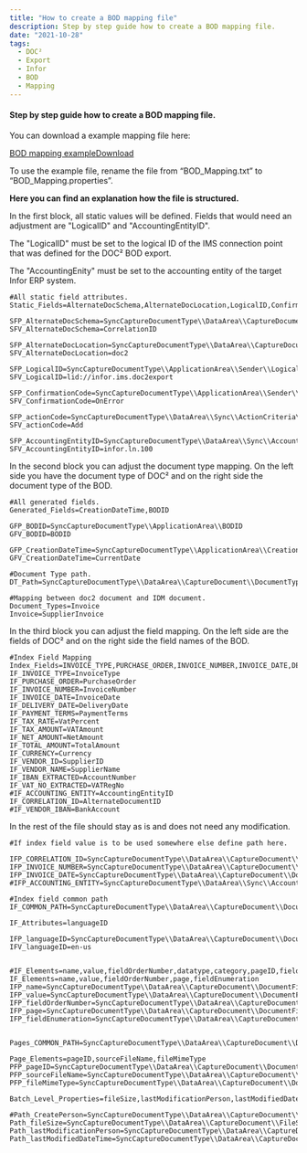 ```yaml
---
title: "How to create a BOD mapping file"
description: Step by step guide how to create a BOD mapping file.
date: "2021-10-28"
tags:
  - DOC²
  - Export
  - Infor
  - BOD
  - Mapping
---
```


#### Step by step guide how to create a BOD mapping file.

You can download a example mapping file here:

[BOD mapping example](https://docs.cloudintegration.eu/wp-content/uploads/2021/11/BOD_Mappings.txt)[Download](https://docs.cloudintegration.eu/wp-content/uploads/2021/11/BOD_Mappings.txt)

To use the example file, rename the file from “BOD\_Mapping.txt” to “BOD\_Mapping.properties”.

****Here you can find an explanation how the file is structured.****

In the first block, all static values will be defined. Fields that would need an adjustment are "LogicalID" and "AccountingEntityID".

The "LogicalID" must be set to the logical ID of the IMS connection point that was defined for the DOC² BOD export.

The "AccountingEnity" must be set to the accounting entity of the target Infor ERP system.

```
#All static field attributes.
Static_Fields=AlternateDocSchema,AlternateDocLocation,LogicalID,ConfirmationCode,actionCode,AccountingEntityID

SFP_AlternateDocSchema=SyncCaptureDocumentType\\DataArea\\CaptureDocument\\AlternateDocumentID\\ID\\schemeName
SFV_AlternateDocSchema=CorrelationID

SFP_AlternateDocLocation=SyncCaptureDocumentType\\DataArea\\CaptureDocument\\AlternateDocumentID\\ID\\location
SFV_AlternateDocLocation=doc2

SFP_LogicalID=SyncCaptureDocumentType\\ApplicationArea\\Sender\\LogicalID
SFV_LogicalID=lid://infor.ims.doc2export

SFP_ConfirmationCode=SyncCaptureDocumentType\\ApplicationArea\\Sender\\ConfirmationCode
SFV_ConfirmationCode=OnError

SFP_actionCode=SyncCaptureDocumentType\\DataArea\\Sync\\ActionCriteria\\ActionExpression\\actionCode
SFV_actionCode=Add

SFP_AccountingEntityID=SyncCaptureDocumentType\\DataArea\\Sync\\AccountingEntityID
SFV_AccountingEntityID=infor.ln.100
```

In the second block you can adjust the document type mapping. On the left side you have the document type of DOC² and on the right side the document type of the BOD.

```
#All generated fields.
Generated_Fields=CreationDateTime,BODID

GFP_BODID=SyncCaptureDocumentType\\ApplicationArea\\BODID
GFV_BODID=BODID

GFP_CreationDateTime=SyncCaptureDocumentType\\ApplicationArea\\CreationDateTime
GFV_CreationDateTime=CurrentDate

#Document Type path.
DT_Path=SyncCaptureDocumentType\\DataArea\\CaptureDocument\\DocumentType

#Mapping between doc2 document and IDM document.
Document_Types=Invoice
Invoice=SupplierInvoice
```

In the third block you can adjust the field mapping. On the left side are the fields of DOC² and on the right side the field names of the BOD.

```
#Index Field Mapping
Index_Fields=INVOICE_TYPE,PURCHASE_ORDER,INVOICE_NUMBER,INVOICE_DATE,DELIVERY_DATE,PAYMENT_TERMS,TAX_RATE,TAX_AMOUNT,NET_AMOUNT,TOTAL_AMOUNT,CURRENCY,VENDOR_ID,VENDOR_NAME,VAT_NO_EXTRACTED,IBAN_EXTRACTED,ACCOUNTING_ENTITY,CORRELATION_ID
IF_INVOICE_TYPE=InvoiceType
IF_PURCHASE_ORDER=PurchaseOrder
IF_INVOICE_NUMBER=InvoiceNumber
IF_INVOICE_DATE=InvoiceDate
IF_DELIVERY_DATE=DeliveryDate
IF_PAYMENT_TERMS=PaymentTerms
IF_TAX_RATE=VatPercent
IF_TAX_AMOUNT=VATAmount
IF_NET_AMOUNT=NetAmount
IF_TOTAL_AMOUNT=TotalAmount
IF_CURRENCY=Currency
IF_VENDOR_ID=SupplierID
IF_VENDOR_NAME=SupplierName
IF_IBAN_EXTRACTED=AccountNumber
IF_VAT_NO_EXTRACTED=VATRegNo
#IF_ACCOUNTING_ENTITY=AccountingEntityID
IF_CORRELATION_ID=AlternateDocumentID
#IF_VENDOR_IBAN=BankAccount
```

In the rest of the file should stay as is and does not need any modification.

```
#If index field value is to be used somewhere else define path here.

IFP_CORRELATION_ID=SyncCaptureDocumentType\\DataArea\\CaptureDocument\\AlternateDocumentID\\ID
IFP_INVOICE_NUMBER=SyncCaptureDocumentType\\DataArea\\CaptureDocument\\DocumentID\\ID
IFP_INVOICE_DATE=SyncCaptureDocumentType\\DataArea\\CaptureDocument\\DocumentDateTime
#IFP_ACCOUNTING_ENTITY=SyncCaptureDocumentType\\DataArea\\Sync\\AccountingEntityID

#Index field common path
IF_COMMON_PATH=SyncCaptureDocumentType\\DataArea\\CaptureDocument\\DocumentField

IF_Attributes=languageID

IFP_languageID=SyncCaptureDocumentType\\DataArea\\CaptureDocument\\DocumentField\\Name\\languageID
IFV_languageID=en-us


#IF_Elements=name,value,fieldOrderNumber,datatype,category,pageID,fieldEnumeration
IF_Elements=name,value,fieldOrderNumber,page,fieldEnumeration
IFP_name=SyncCaptureDocumentType\\DataArea\\CaptureDocument\\DocumentField\\Name
IFP_value=SyncCaptureDocumentType\\DataArea\\CaptureDocument\\DocumentField\\Value
IFP_fieldOrderNumber=SyncCaptureDocumentType\\DataArea\\CaptureDocument\\DocumentField\\FieldOrderNumber
IFP_page=SyncCaptureDocumentType\\DataArea\\CaptureDocument\\DocumentField\\PageID
IFP_fieldEnumeration=SyncCaptureDocumentType\\DataArea\\CaptureDocument\\DocumentField\\FieldValueEnumerationString


Pages_COMMON_PATH=SyncCaptureDocumentType\\DataArea\\CaptureDocument\\DocumentPage

Page_Elements=pageID,sourceFileName,fileMimeType
PFP_pageID=SyncCaptureDocumentType\\DataArea\\CaptureDocument\\DocumentPage\\PageID
PFP_sourceFileName=SyncCaptureDocumentType\\DataArea\\CaptureDocument\\DocumentPage\\SourceFileName
PFP_fileMimeType=SyncCaptureDocumentType\\DataArea\\CaptureDocument\\DocumentPage\\SourceMimeType

Batch_Level_Properties=fileSize,lastModificationPerson,lastModifiedDateTime

#Path_CreatePerson=SyncCaptureDocumentType\\DataArea\\CaptureDocument\\CreationPerson\\Name
Path_fileSize=SyncCaptureDocumentType\\DataArea\\CaptureDocument\\FileSize
Path_lastModificationPerson=SyncCaptureDocumentType\\DataArea\\CaptureDocument\\LastModificationPerson\\Name
Path_lastModifiedDateTime=SyncCaptureDocumentType\\DataArea\\CaptureDocument\\LastModificationDateTime
```
